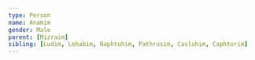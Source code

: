 ```yaml
---
type: Person
name: Anamim
gender: Male
parent: [Mizraim]
sibling: [Ludim, Lehabim, Naphtuhim, Pathrusim, Casluhim, Caphtorim]
---
```

